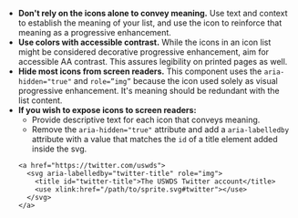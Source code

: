 - **Don't rely on the icons alone to convey meaning.** Use text and context to establish the meaning of your list, and use the icon to reinforce that meaning as a progressive enhancement.
- **Use colors with accessible contrast.** While the icons in an icon list might be considered decorative progressive enhancement, aim for accessible AA contrast. This assures legibility on printed pages as well.
- **Hide most icons from screen readers.** This component uses the `aria-hidden="true"` and `role=”img”` because the icon used solely as visual progressive enhancement. It's meaning should be redundant with the list content.
- **If you wish to expose icons to screen readers:**
  - Provide descriptive text for each icon that conveys meaning.
  - Remove the `aria-hidden="true"` attribute and add a `aria-labelledby` attribute with a value that matches the `id` of a title element added inside the svg.
  ```
  <a href="https://twitter.com/uswds">
    <svg aria-labelledby="twitter-title" role="img">
      <title id="twitter-title">The USWDS Twitter account</title>
      <use xlink:href="/path/to/sprite.svg#twitter"></use>
    </svg>
  </a>
  ```